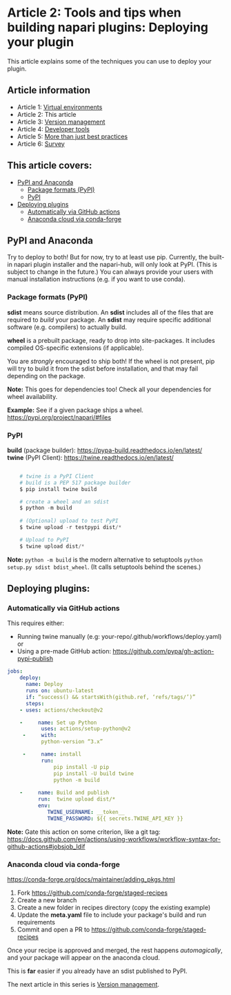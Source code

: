 # Article 2: Tools and tips when building napari plugins: Deploying your plugin  

This article explains some of the techniques you can use to deploy your plugin. 

## Article information  
* Article 1: [Virtual environments](./article-1-virtual-environments.md)   
* Article 2: This article  
* Article 3: [Version management](./article-3-version-management.md)     
* Article 4: [Developer tools](./article-4-developer-tools.md)   
* Article 5: [More than just best practices](./article-5-more-than-just-best-practices.md)  
* Article 6: [Survey](./article-6-Survey.md)   

## This article covers:   
* [PyPI and Anaconda](#pypi-and-anaconda)
    - [Package formats (PyPI)](#package-formats-pypi)
    - [PyPI](#pypi)
* [Deploying plugins](#deploying-plugins)
    - [Automatically via GitHub actions](#automatically-via-github-actions)
    - [Anaconda cloud via conda-forge](#anaconda-cloud-via-conda-forge)


## PyPI and Anaconda
Try to deploy to both! But for now, try to at least use pip. Currently, the built-in napari plugin installer and the napari-hub, will only look at PyPI. (This is subject to change in the future.) You can always provide your users with manual installation instructions (e.g. if you want to use conda).

### Package formats (PyPI)
**sdist** means source distribution. An **sdist** includes all of the files that are required to *build* your package. An **sdist** may require specific additional software (e.g. compilers) to actually build.

**wheel** is a prebuilt package, ready to drop into site-packages. It includes compiled OS-specific extensions (if applicable).

You are *strongly* encouraged to ship both! If the wheel is not present, pip will try to build it from the sdist before installation, and that may fail depending on the package.  

**Note:** This goes for dependencies too! Check all your dependencies for wheel availability.  

**Example:** See if a given package ships a wheel. https://pypi.org/project/napari/#files

### PyPI
**build** (package builder): https://pypa-build.readthedocs.io/en/latest/  
**twine** (PyPI Client): https://twine.readthedocs.io/en/latest/  
```python

    # twine is a PyPI Client  
    # build is a PEP 517 package builder  
    $ pip install twine build

    # create a wheel and an sdist  
    $ python -m build  
     
    # (Optional) upload to test PyPI  
    $ twine upload -r testpypi dist/*  

    # Upload to PyPI  
    $ twine upload dist/*  

```
**Note:** `python -m build` is the modern alternative to setuptools `python setup.py sdist bdist_wheel`. (It calls setuptools behind the scenes.)

## Deploying plugins:

### Automatically via GitHub actions
This requires either: 
* Running twine manually (e.g: your-repo/.github/workflows/deploy.yaml)  
or   
* Using a pre-made GitHub action: https://github.com/pypa/gh-action-pypi-publish   

```yaml
jobs:  
    deploy:  
      name: Deploy
      runs on: ubuntu-latest  
      if: “success() && startsWith(github.ref, ‘refs/tags/’)”  
      steps:  
    - uses: actions/checkout@v2  

    -     name: Set up Python  
           uses: actions/setup-python@v2  
     -     with:   
           python-version “3.x”  

     -     name: install  
           run:  
               pip install -U pip  
               pip install -U build twine  
               python -m build  
  
    -     name: Build and publish  
          run:  twine upload dist/*  
          env: 
             TWINE_USERNAME: __token__  
             TWINE_PASSWORD: ${{ secrets.TWINE_API_KEY }}  

```

  **Note:** Gate this action on some criterion, like a git tag: https://docs.github.com/en/actions/using-workflows/workflow-syntax-for-github-actions#jobsjob_Idif

### Anaconda cloud via conda-forge
https://conda-forge.org/docs/maintainer/adding_pkgs.html

1. Fork https://github.com/conda-forge/staged-recipes
2. Create a new branch
3. Create a new folder in recipes directory (copy the existing example)
4. Update the **meta.yaml** file to include your package's build and run requirements
5. Commit and open a PR to https://github.com/conda-forge/staged-recipes   

Once your recipe is approved and merged, the rest happens *automagically*, and your package will appear on the anaconda cloud.

This is **far** easier if you already have an sdist published to PyPI.

The next article in this series is [Version management](./article-3-version-management.md).
